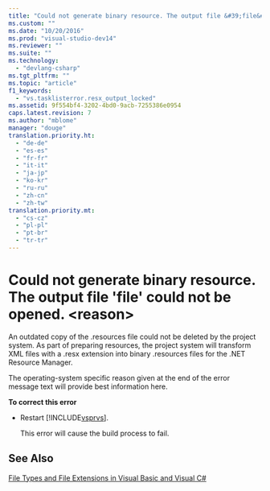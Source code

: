 ```yaml
---
title: "Could not generate binary resource. The output file &#39;file&#39; could not be opened. &lt;reason&gt; | Microsoft Docs"
ms.custom: ""
ms.date: "10/20/2016"
ms.prod: "visual-studio-dev14"
ms.reviewer: ""
ms.suite: ""
ms.technology: 
  - "devlang-csharp"
ms.tgt_pltfrm: ""
ms.topic: "article"
f1_keywords: 
  - "vs.tasklisterror.resx_output_locked"
ms.assetid: 9f554bf4-3202-4bd0-9acb-7255386e0954
caps.latest.revision: 7
ms.author: "mblome"
manager: "douge"
translation.priority.ht: 
  - "de-de"
  - "es-es"
  - "fr-fr"
  - "it-it"
  - "ja-jp"
  - "ko-kr"
  - "ru-ru"
  - "zh-cn"
  - "zh-tw"
translation.priority.mt: 
  - "cs-cz"
  - "pl-pl"
  - "pt-br"
  - "tr-tr"
---
```

# Could not generate binary resource. The output file &#39;file&#39; could not be opened. &lt;reason&gt;
An outdated copy of the .resources file could not be deleted by the project system. As part of preparing resources, the project system will transform XML files with a .resx extension into binary .resources files for the .NET Resource Manager.  
  
 The operating-system specific reason given at the end of the error message text will provide best information here.  
  
 **To correct this error**  
  
-   Restart [!INCLUDE[vsprvs](../code-quality/includes/vsprvs_md.md)].  
  
     This error will cause the build process to fail.  
  
## See Also  
 [File Types and File Extensions in Visual Basic and Visual C#](http://msdn.microsoft.com/en-us/f793852c-da06-4d52-a826-65f635844772)